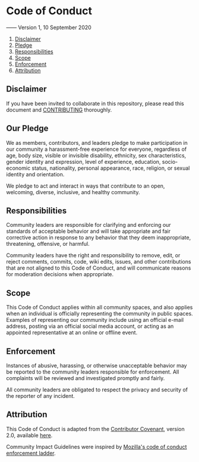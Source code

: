 # Code of Conduct

—— Version 1, 10 September 2020

1. [Disclaimer](#disclaimer)
2. [Pledge](#our-pledge)
3. [Responsibilities](#responsibilities)
4. [Scope](#scope)
5. [Enforcement](#enforcement)
6. [Attribution](#attribution)

## Disclaimer

If you have been invited to collaborate in this repository, please read this document and [CONTRIBUTING](./CONTRIBUTING.md) thoroughly.

## Our Pledge

We as members, contributors, and leaders pledge to make participation in our community a harassment-free experience for everyone, regardless of age, body size, visible or invisible disability, ethnicity, sex characteristics, gender identity and expression, level of experience, education, socio-economic status, nationality, personal appearance, race, religion, or sexual identity and orientation.

We pledge to act and interact in ways that contribute to an open, welcoming, diverse, inclusive, and healthy community.

## Responsibilities

Community leaders are responsible for clarifying and enforcing our standards of acceptable behavior and will take appropriate and fair corrective action in response to any behavior that they deem inappropriate, threatening, offensive, or harmful.

Community leaders have the right and responsibility to remove, edit, or reject comments, commits, code, wiki edits, issues, and other contributions that are not aligned to this Code of Conduct, and will communicate reasons for moderation decisions when appropriate.

## Scope

This Code of Conduct applies within all community spaces, and also applies when an individual is officially representing the community in public spaces. Examples of representing our community include using an official e-mail address, posting via an official social media account, or acting as an appointed representative at an online or offline event.

## Enforcement

Instances of abusive, harassing, or otherwise unacceptable behavior may be reported to the community leaders responsible for enforcement. All complaints will be reviewed and investigated promptly and fairly.

All community leaders are obligated to respect the privacy and security of the reporter of any incident.

## Attribution

This Code of Conduct is adapted from the [Contributor Covenant][cc_homepage], version 2.0, available [here][cc_version].

Community Impact Guidelines were inspired by [Mozilla's code of conduct enforcement ladder](https://github.com/mozilla/diversity).

[//]: # (Links)

[cc_homepage]: https://www.contributor-covenant.org
[cc_version]: https://www.contributor-covenant.org/version/2/0/code_of_conduct.html
